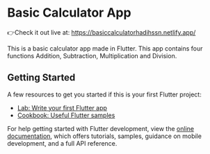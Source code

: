 # Basic Calculator App
👉Check it out live at: https://basiccalculatorhadihssn.netlify.app/

This is a basic calculator app made in Flutter. This app contains four functions Addition, Subtraction, Multiplication and Division.
## Getting Started

A few resources to get you started if this is your first Flutter project:

- [Lab: Write your first Flutter app](https://docs.flutter.dev/get-started/codelab)
- [Cookbook: Useful Flutter samples](https://docs.flutter.dev/cookbook)

For help getting started with Flutter development, view the
[online documentation](https://docs.flutter.dev/), which offers tutorials,
samples, guidance on mobile development, and a full API reference.
